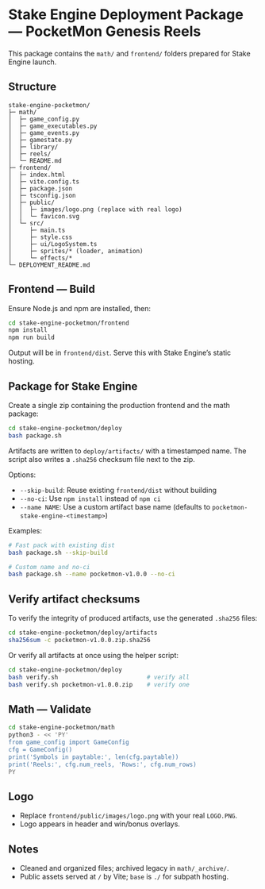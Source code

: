 # Stake Engine Deployment Package — PocketMon Genesis Reels

This package contains the `math/` and `frontend/` folders prepared for Stake Engine launch.

## Structure
```
stake-engine-pocketmon/
├─ math/
│  ├─ game_config.py
│  ├─ game_executables.py
│  ├─ game_events.py
│  ├─ gamestate.py
│  ├─ library/
│  ├─ reels/
│  └─ README.md
├─ frontend/
│  ├─ index.html
│  ├─ vite.config.ts
│  ├─ package.json
│  ├─ tsconfig.json
│  ├─ public/
│  │  ├─ images/logo.png (replace with real logo)
│  │  └─ favicon.svg
│  └─ src/
│     ├─ main.ts
│     ├─ style.css
│     ├─ ui/LogoSystem.ts
│     ├─ sprites/* (loader, animation)
│     └─ effects/*
└─ DEPLOYMENT_README.md
```

## Frontend — Build
Ensure Node.js and npm are installed, then:
```bash
cd stake-engine-pocketmon/frontend
npm install
npm run build
```
Output will be in `frontend/dist`. Serve this with Stake Engine’s static hosting.

## Package for Stake Engine

Create a single zip containing the production frontend and the math package:

```bash
cd stake-engine-pocketmon/deploy
bash package.sh
```

Artifacts are written to `deploy/artifacts/` with a timestamped name. The script also writes a `.sha256` checksum file next to the zip.

Options:

- `--skip-build`: Reuse existing `frontend/dist` without building
- `--no-ci`: Use `npm install` instead of `npm ci`
- `--name NAME`: Use a custom artifact base name (defaults to `pocketmon-stake-engine-<timestamp>`)

Examples:

```bash
# Fast pack with existing dist
bash package.sh --skip-build

# Custom name and no-ci
bash package.sh --name pocketmon-v1.0.0 --no-ci
```

## Verify artifact checksums

To verify the integrity of produced artifacts, use the generated `.sha256` files:

```bash
cd stake-engine-pocketmon/deploy/artifacts
sha256sum -c pocketmon-v1.0.0.zip.sha256
```

Or verify all artifacts at once using the helper script:

```bash
cd stake-engine-pocketmon/deploy
bash verify.sh                         # verify all
bash verify.sh pocketmon-v1.0.0.zip    # verify one
```

## Math — Validate
```bash
cd stake-engine-pocketmon/math
python3 - << 'PY'
from game_config import GameConfig
cfg = GameConfig()
print('Symbols in paytable:', len(cfg.paytable))
print('Reels:', cfg.num_reels, 'Rows:', cfg.num_rows)
PY
```

## Logo
- Replace `frontend/public/images/logo.png` with your real `LOGO.PNG`.
- Logo appears in header and win/bonus overlays.

## Notes
- Cleaned and organized files; archived legacy in `math/_archive/`.
- Public assets served at `/` by Vite; `base` is `./` for subpath hosting.

